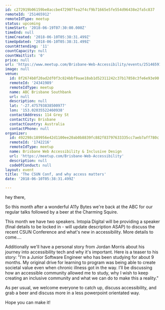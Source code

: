 ```yaml
---
id: c272919b06159be8accbe472907fea2f4cf9b71665e5fe554d96438e2fa5c837
remoteId: '251465912'
remoteIdType: meetup
status: upcoming
timeStart: '2018-06-19T07:30:00.000Z'
timeEnd: null
timeCreated: '2018-06-10T05:38:31.499Z'
timeUpdated: '2018-06-10T05:38:31.499Z'
countAttending: '11'
countCapacity: null
countWaitlist: '0'
price: null
url: 'https://www.meetup.com/Brisbane-Web-Accessibility/events/251465912/'
image: null
venue:
  id: 8f2674b8f20ad2df0f3c824bbf9aae18ab1d52311242c37b17858c3fe6e93e90
  remoteId: '24341989'
  remoteIdType: meetup
  name: ABC Brisbane Southbank
  url: null
  description: null
  lat: '-27.475793838500977'
  lon: '153.02035522460938'
  contactAddress: 114 Grey St
  contactCity: Brisbane
  contactCountry: Australia
  contactPhone: null
organizer:
  id: 492298c189956e42d1100ee20ab0b8839fc882f83797633335cc7aeb7aff780c
  remoteId: '1742216'
  remoteIdType: meetup
  name: Brisbane Web Accessibility & Inclusive Design
  url: 'https://meetup.com/Brisbane-Web-Accessibility'
  description: null
  codeOfConduct: null
layout: event
title: 'The CSUN Conf, and why access matters'
date: '2018-06-10T05:38:31.499Z'

---
```

<p>hey there,</p> <p>So this month after a wonderful A11y Bytes we're back at the ABC for our regular talks followed by a beer at the Charming Squire.</p> <p>This month we have two speakers. Intopia Digital will be providing a speaker (final details to be locked in - will update description ASAP) to discuss the recent CSUN Conference and what's new in accessibility. More details to come....</p> <p>Additionally we'll have a personal story from Jordan Morris about his journey into accessibility tech and why it's important. Here is a teaser to his story: "I’m a Junior Software Engineer who has been studying for about 9 months. My original drive for learning to program was being able to create societal value even when chronic illness got in the way. I’ll be discussing how an accessible community allowed me to study, why I wish to keep creating an inclusive community and what we can do to make this a reality."</p> <p>As per usual, we welcome everyone to catch up, discuss accessibility, and grab a beer and discuss more in a less powerpoint orientated way.</p> <p>Hope you can make it!</p>
